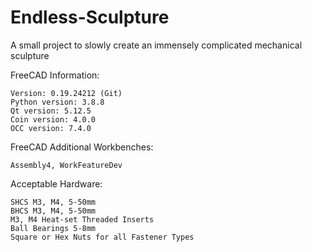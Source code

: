 # Endless-Sculpture
 A small project to slowly create an immensely complicated mechanical sculpture


FreeCAD Information:

	Version: 0.19.24212 (Git)
	Python version: 3.8.8
	Qt version: 5.12.5
	Coin version: 4.0.0
	OCC version: 7.4.0


FreeCAD Additional Workbenches:

	Assembly4, WorkFeatureDev

Acceptable Hardware:

	SHCS M3, M4, 5-50mm
	BHCS M3, M4, 5-50mm
	M3, M4 Heat-set Threaded Inserts
	Ball Bearings 5-8mm
	Square or Hex Nuts for all Fastener Types

